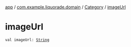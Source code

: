 [app](../../index.md) / [com.example.liquorade.domain](../index.md) / [Category](index.md) / [imageUrl](./image-url.md)

# imageUrl

`val imageUrl: `[`String`](https://kotlinlang.org/api/latest/jvm/stdlib/kotlin/-string/index.html)